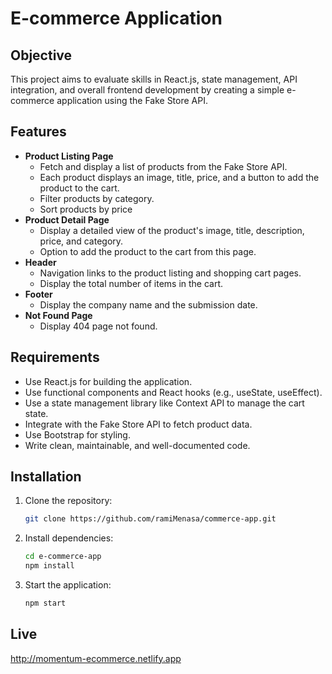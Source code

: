 # E-commerce Application

## Objective
This project aims to evaluate skills in React.js, state management, API integration, and overall frontend development by creating a simple e-commerce application using the Fake Store API.

## Features
- **Product Listing Page**
  - Fetch and display a list of products from the Fake Store API.
  - Each product displays an image, title, price, and a button to add the product to the cart.
  - Filter products by category.
  - Sort products by price
- **Product Detail Page**
  - Display a detailed view of the product's image, title, description, price, and category.
  - Option to add the product to the cart from this page.
- **Header**
  - Navigation links to the product listing and shopping cart pages.
  - Display the total number of items in the cart.
- **Footer**
  - Display the company name and the submission date.
- **Not Found Page**
  - Display 404 page not found.



## Requirements
- Use React.js for building the application.
- Use functional components and React hooks (e.g., useState, useEffect).
- Use a state management library like Context API to manage the cart state.
- Integrate with the Fake Store API to fetch product data.
- Use Bootstrap for styling.
- Write clean, maintainable, and well-documented code.

## Installation
1. Clone the repository:
   ```bash
   git clone https://github.com/ramiMenasa/commerce-app.git
2. Install dependencies:
    ```bash
    cd e-commerce-app
    npm install
3. Start the application:
    ```bash
    npm start

## Live
  http://momentum-ecommerce.netlify.app
